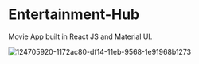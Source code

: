 # Entertainment-Hub
Movie App built in React JS and Material UI.

![124705920-1172ac80-df14-11eb-9568-1e91968b1273](https://github.com/MacharlaBhanu/Entertainment-Hub/assets/89696055/60a67983-b540-4b25-a7a0-b8d53c81fc2d)
